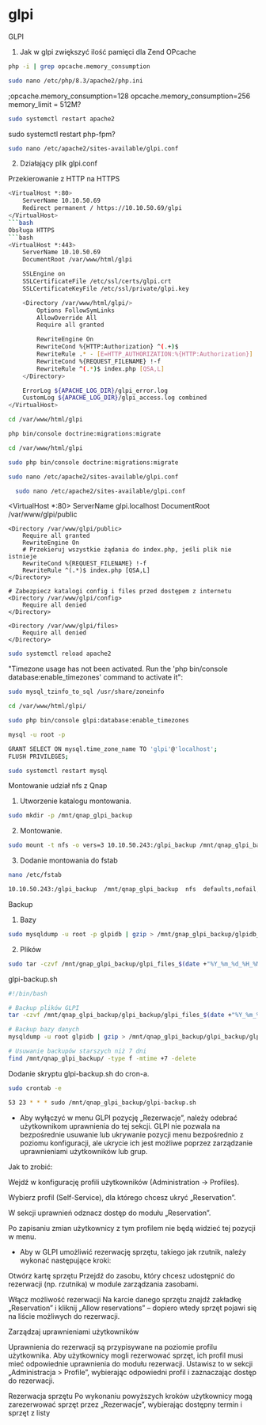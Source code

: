 # glpi
GLPI

1. Jak w glpi zwiększyć ilość pamięci dla Zend OPcache

```bash
php -i | grep opcache.memory_consumption
```
```bash
sudo nano /etc/php/8.3/apache2/php.ini
```
;opcache.memory_consumption=128
opcache.memory_consumption=256
memory_limit = 512M?

```bash
sudo systemctl restart apache2
```
sudo systemctl restart php-fpm?
```bash
sudo nano /etc/apache2/sites-available/glpi.conf
```
2. Działający plik glpi.conf

Przekierowanie z HTTP na HTTPS
```bash
<VirtualHost *:80>
    ServerName 10.10.50.69
    Redirect permanent / https://10.10.50.69/glpi
</VirtualHost>
```bash
Obsługa HTTPS
```bash
<VirtualHost *:443>
    ServerName 10.10.50.69
    DocumentRoot /var/www/html/glpi

    SSLEngine on
    SSLCertificateFile /etc/ssl/certs/glpi.crt
    SSLCertificateKeyFile /etc/ssl/private/glpi.key

    <Directory /var/www/html/glpi/>
        Options FollowSymLinks
        AllowOverride All
        Require all granted

        RewriteEngine On
        RewriteCond %{HTTP:Authorization} ^(.+)$
        RewriteRule .* - [E=HTTP_AUTHORIZATION:%{HTTP:Authorization}]
        RewriteCond %{REQUEST_FILENAME} !-f
        RewriteRule ^(.*)$ index.php [QSA,L]
    </Directory>

    ErrorLog ${APACHE_LOG_DIR}/glpi_error.log
    CustomLog ${APACHE_LOG_DIR}/glpi_access.log combined
</VirtualHost>
```


```bash
cd /var/www/html/glpi
```
```bash
php bin/console doctrine:migrations:migrate
```
```bash
cd /var/www/html/glpi
```
```bash
sudo php bin/console doctrine:migrations:migrate
```
```bash
sudo nano /etc/apache2/sites-available/glpi.conf
```
```bash
  sudo nano /etc/apache2/sites-available/glpi.conf
```

  <VirtualHost *:80>
    ServerName glpi.localhost
    DocumentRoot /var/www/glpi/public

    <Directory /var/www/glpi/public>
        Require all granted
        RewriteEngine On
        # Przekieruj wszystkie żądania do index.php, jeśli plik nie istnieje
        RewriteCond %{REQUEST_FILENAME} !-f
        RewriteRule ^(.*)$ index.php [QSA,L]
    </Directory>

    # Zabezpiecz katalogi config i files przed dostępem z internetu
    <Directory /var/www/glpi/config>
        Require all denied
    </Directory>

    <Directory /var/www/glpi/files>
        Require all denied
    </Directory>
</VirtualHost>

```bash
sudo systemctl reload apache2
```

"Timezone usage has not been activated. Run the 'php bin/console database:enable_timezones' command to activate it":

```bash
sudo mysql_tzinfo_to_sql /usr/share/zoneinfo
```
```bash
cd /var/www/html/glpi/
```
```bash
sudo php bin/console glpi:database:enable_timezones
```
```bash
mysql -u root -p
```
```bash
GRANT SELECT ON mysql.time_zone_name TO 'glpi'@'localhost';
FLUSH PRIVILEGES;
```
```bash
sudo systemctl restart mysql
```
Montowanie udział nfs z Qnap
1. Utworzenie katalogu montowania.
```bash
sudo mkdir -p /mnt/qnap_glpi_backup
```
2. Montowanie.
```bash
sudo mount -t nfs -o vers=3 10.10.50.243:/glpi_backup /mnt/qnap_glpi_backup
```
3. Dodanie montowania do fstab
```bash
nano /etc/fstab
```
```bash
10.10.50.243:/glpi_backup  /mnt/qnap_glpi_backup  nfs  defaults,nofail,noatime,intr,_netdev  0 0
```


Backup
1. Bazy
```bash
sudo mysqldump -u root -p glpidb | gzip > /mnt/gnap_glpi_backup/glpidb_$(date +"%Y_%m_%d_%H_%M").sql.gz
```
2. Plików
```bash
sudo tar -czvf /mnt/gnap_glpi_backup/glpi_files_$(date +"%Y_%m_%d_%H_%M").tar.gz /var/www/html/glpi
```
glpi-backup.sh
```bash
#!/bin/bash

# Backup plików GLPI
tar -czvf /mnt/qnap_glpi_backup/glpi_backup/glpi_files_$(date +"%Y_%m_%d_%H_%M").tar.gz /var/www/html/glpi

# Backup bazy danych
mysqldump -u root glpidb | gzip > /mnt/qnap_glpi_backup/glpi_backup/glpi_db_$(date +"%Y_%m_%d_%H_%M").sql.gz

# Usuwanie backupów starszych niż 7 dni
find /mnt/qnap_glpi_backup/ -type f -mtime +7 -delete
```
Dodanie skryptu glpi-backup.sh do cron-a.
```bash
sudo crontab -e
```
```bash
53 23 * * * sudo /mnt/qnap_glpi_backup/glpi-backup.sh
```

* Aby wyłączyć w menu GLPI pozycję „Rezerwacje”, należy odebrać użytkownikom uprawnienia do tej sekcji. GLPI nie pozwala na bezpośrednie usuwanie lub ukrywanie pozycji menu bezpośrednio z poziomu konfiguracji, ale ukrycie ich jest możliwe poprzez zarządzanie uprawnieniami użytkowników lub grup.

Jak to zrobić:

Wejdź w konfigurację profili użytkowników (Administration → Profiles).

Wybierz profil (Self-Service), dla którego chcesz ukryć „Reservation”.

W sekcji uprawnień odznacz dostęp do modułu „Reservation”.

Po zapisaniu zmian użytkownicy z tym profilem nie będą widzieć tej pozycji w menu.

* Aby w GLPI umożliwić rezerwację sprzętu, takiego jak rzutnik, należy wykonać następujące kroki:

Otwórz kartę sprzętu
Przejdź do zasobu, który chcesz udostępnić do rezerwacji (np. rzutnika) w module zarządzania zasobami.

Włącz możliwość rezerwacji
Na karcie danego sprzętu znajdź zakładkę „Reservation” i kliknij „Allow reservations” – dopiero wtedy sprzęt pojawi się na liście możliwych do rezerwacji.

Zarządzaj uprawnieniami użytkowników

Uprawnienia do rezerwacji są przypisywane na poziomie profilu użytkownika. Aby użytkownicy mogli rezerwować sprzęt, ich profil musi mieć odpowiednie uprawnienia do modułu rezerwacji. Ustawisz to w sekcji „Administracja > Profile”, wybierając odpowiedni profil i zaznaczając dostęp do rezerwacji.


Rezerwacja sprzętu
Po wykonaniu powyższych kroków użytkownicy mogą zarezerwować sprzęt przez „Rezerwacje”, wybierając dostępny termin i sprzęt z listy
